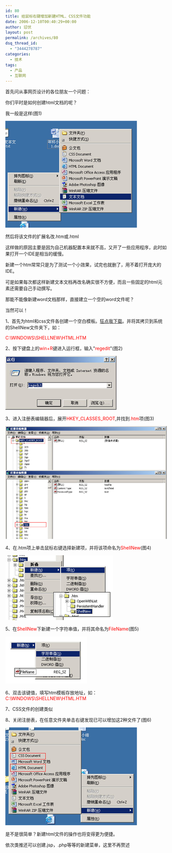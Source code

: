 ```yaml
---
id: 80
title: 给鼠标右键增加新建HTML、CSS文件功能
date: 2006-12-10T00:40:29+00:00
author: 愆伏
layout: post
permalink: /archives/80
dsq_thread_id:
  - "3444278787"
categories:
  - 技术
tags:
  - 产品
  - 互联网
---
```

首先问从事网页设计的各位朋友一个问题：
  
你们平时是如何创建html文档的呢？
  
我一般是这样(图1)
  
<a href="/wp-content/uploads/200612/10_004532_1.jpg" target="_blank"><img src="/wp-content/uploads/200612/10_004532_1.jpg" alt="/wp-content/uploads/200612/10_004532_1.jpg" /></a>
  
然后将该文件的扩展名改.htm或.html
  
这样做的原因主要是因为自己机器配置本来就不高，又开了一些应用程序，此时如果打开一个IDE是相当的缓慢。
  
新建一个htm常常只是为了测试一个小效果，试完也就删了，用不着打开庞大的IDE。
  
可是如果每次都这样新建文本文档再改名确实很不方便，而且一些固定的html元素还需要自己手动撰写。
  
那能不能像新建word文档那样，直接建立一个空的word文件呢？
  
当然可以！
  
1、首先为html和css文件各创建一个空白模板。<a href="/wp-content/uploads/200612/10_010608_shellnew.zip" title="/wp-content/uploads/200612/10_010608_shellnew.zip" target="_blank">狂点我下载</a>。并将其拷贝到系统的ShellNew文件夹下，如<!--more-->：

<span style="color:Red">C:\WINDOWS\SHELLNEW\HTML.HTM</span>
  
2、按下键盘上的<span style="color:Red">win+R</span>键进入运行框，输入"<span style="color:Red">regedit</span>"(图2)
  
<a href="/wp-content/uploads/200612/10_005231_2.jpg" target="_blank"><img src="/wp-content/uploads/200612/10_005231_2.jpg" alt="/wp-content/uploads/200612/10_005231_2.jpg" /></a>
  
3、进入注册表编辑器后，展开<span style="color:Red">HKEY_CLASSES_ROOT</span>,并找到<span style="color:Red">.htm</span>项(图3)
  
<a href="/wp-content/uploads/200612/10_005630_3.jpg" target="_blank"><img src="/wp-content/uploads/200612/10_005630_3.jpg" alt="/wp-content/uploads/200612/10_005630_3.jpg" /></a>
  
4、在.htm项上单击鼠标右键选择新建项，并将该项命名为<span style="color:Red">ShellNew</span>(图4)
  
<a href="/wp-content/uploads/200612/10_010038_4.jpg" target="_blank"><img src="/wp-content/uploads/200612/10_010038_4.jpg" alt="/wp-content/uploads/200612/10_010038_4.jpg" /></a>
  
5、在<span style="color:Red">ShellNew</span>下新建一个字符串值，并将其命名为<span style="color:Red">FileName</span>(图5)
  
<a href="/wp-content/uploads/200612/10_010418_5.jpg" target="_blank"><img src="/wp-content/uploads/200612/10_010418_5.jpg" alt="/wp-content/uploads/200612/10_010418_5.jpg" /></a>
  
6、双击该键值，填写htm模板存放地址，如：<span style="color:Red">C:\WINDOWS\SHELLNEW\HTML.HTM</span>
  
7、CSS文件的创建类似
  
8、关闭注册表，在任意文件夹单击右键发现已可以增加这2种文件了(图6)
  
<a href="/wp-content/uploads/200612/10_011052_6.jpg" target="_blank"><img src="/wp-content/uploads/200612/10_011052_6.jpg" alt="/wp-content/uploads/200612/10_011052_6.jpg" /></a>

是不是很简单？新建html文件的操作也将变得更为便捷。
  
依次类推还可以创建.jsp，.php等等的新建菜单，这里不再赘述